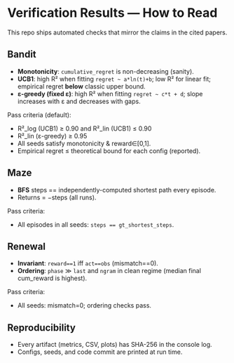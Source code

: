 # Verification Results — How to Read

This repo ships automated checks that mirror the claims in the cited papers.

## Bandit
- **Monotonicity**: `cumulative_regret` is non-decreasing (sanity).
- **UCB1**: high R² when fitting `regret ~ a*ln(t)+b`; low R² for linear fit; empirical regret **below** classic upper bound.
- **ε-greedy (fixed ε)**: high R² when fitting `regret ~ c*t + d`; slope increases with ε and decreases with gaps.

Pass criteria (default):
- R²_log (UCB1) ≥ 0.90 and R²_lin (UCB1) ≤ 0.90
- R²_lin (ε-greedy) ≥ 0.95
- All seeds satisfy monotonicity & reward∈[0,1].
- Empirical regret ≤ theoretical bound for each config (reported).

## Maze
- **BFS** steps == independently-computed shortest path every episode.
- Returns = −steps (all runs).

Pass criteria:
- All episodes in all seeds: `steps == gt_shortest_steps`.

## Renewal
- **Invariant**: `reward==1` iff `act==obs` (mismatch==0).
- **Ordering**: `phase` ≫ `last` and `ngram` in clean regime (median final cum_reward is highest).

Pass criteria:
- All seeds: mismatch=0; ordering checks pass.

## Reproducibility
- Every artifact (metrics, CSV, plots) has SHA-256 in the console log.
- Configs, seeds, and code commit are printed at run time.

